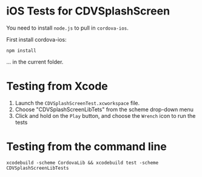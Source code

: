 # iOS Tests for CDVSplashScreen

You need to install `node.js` to pull in `cordova-ios`.

First install cordova-ios:

    npm install

... in the current folder.


# Testing from Xcode

1. Launch the `CDVSplashScreenTest.xcworkspace` file.
2. Choose "CDVSplashScreenLibTets" from the scheme drop-down menu
3. Click and hold on the `Play` button, and choose the `Wrench` icon to run the tests


# Testing from the command line

    xcodebuild -scheme CordovaLib && xcodebuild test -scheme CDVSplashScreenLibTests
